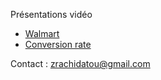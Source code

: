 Présentations vidéo

- [Walmart](https://share.vidyard.com/watch/ZrXfcTC63HG3TUBGzi57E8?)
- [Conversion rate](https://share.vidyard.com/watch/uTzHyd8PRzMTRkgyifGj77?)

Contact : zrachidatou@gmail.com
